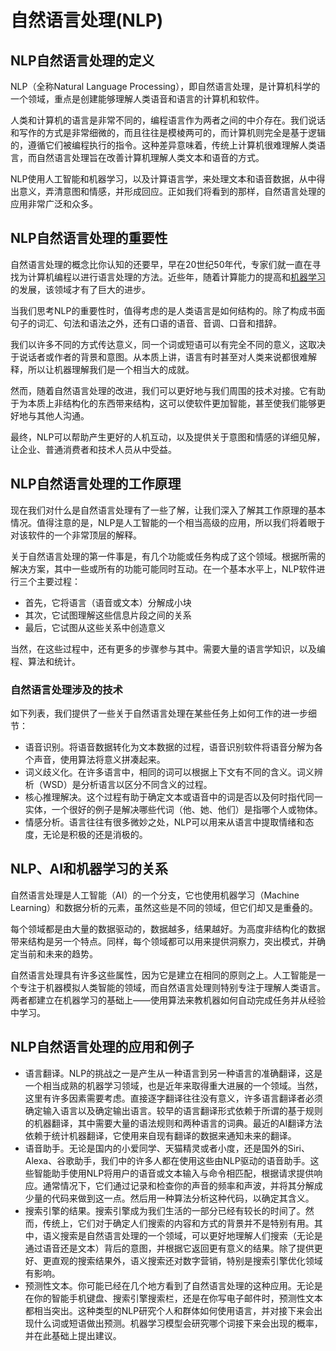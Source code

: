 # 自然语言处理(NLP)
NLP自然语言处理的定义
------------
NLP（全称Natural Language Processing），即自然语言处理，是计算机科学的一个领域，重点是创建能够理解人类语音和语言的计算机和软件。

人类和计算机的语言是非常不同的，编程语言作为两者之间的中介存在。我们说话和写作的方式是非常细微的，而且往往是模棱两可的，而计算机则完全是基于逻辑的，遵循它们被编程执行的指令。这种差异意味着，传统上计算机很难理解人类语言，而自然语言处理旨在改善计算机理解人类文本和语音的方式。

NLP使用人工智能和机器学习，以及计算语言学，来处理文本和语音数据，从中得出意义，弄清意图和情感，并形成回应。正如我们将看到的那样，自然语言处理的应用非常广泛和众多。

NLP自然语言处理的重要性
-------------

自然语言处理的概念比你认知的还要早，早在20世纪50年代，专家们就一直在寻找为计算机编程以进行语言处理的方法。近些年，随着计算能力的提高和[机器学习](http://localhost:5173/entry/?id=1017)的发展，该领域才有了巨大的进步。

当我们思考NLP的重要性时，值得考虑的是人类语言是如何结构的。除了构成书面句子的词汇、句法和语法之外，还有口语的语音、音调、口音和措辞。

我们以许多不同的方式传达意义，同一个词或短语可以有完全不同的意义，这取决于说话者或作者的背景和意图。从本质上讲，语言有时甚至对人类来说都很难解释，所以让机器理解我们是一个相当大的成就。

然而，随着自然语言处理的改进，我们可以更好地与我们周围的技术对接。它有助于为本质上非结构化的东西带来结构，这可以使软件更加智能，甚至使我们能够更好地与其他人沟通。

最终，NLP可以帮助产生更好的人机互动，以及提供关于意图和情感的详细见解，让企业、普通消费者和技术人员从中受益。

NLP自然语言处理的工作原理
--------------

现在我们对什么是自然语言处理有了一些了解，让我们深入了解其工作原理的基本情况。值得注意的是，NLP是人工智能的一个相当高级的应用，所以我们将着眼于对该软件的一个非常顶层的解释。

关于自然语言处理的第一件事是，有几个功能或任务构成了这个领域。根据所需的解决方案，其中一些或所有的功能可能同时互动。在一个基本水平上，NLP软件进行三个主要过程：

*   首先，它将语言（语音或文本）分解成小块
*   其次，它试图理解这些信息片段之间的关系
*   最后，它试图从这些关系中创造意义

当然，在这些过程中，还有更多的步骤参与其中。需要大量的语言学知识，以及编程、算法和统计。

### 自然语言处理涉及的技术

如下列表，我们提供了一些关于自然语言处理在某些任务上如何工作的进一步细节：

*   语音识别。将语音数据转化为文本数据的过程，语音识别软件将语音分解为各个声音，使用算法将意义拼凑起来。
*   词义歧义化。在许多语言中，相同的词可以根据上下文有不同的含义。词义辨析（WSD）是分析语言以区分不同含义的过程。
*   核心推理解决。这个过程有助于确定文本或语音中的词是否以及何时指代同一实体，一个很好的例子是解决哪些代词（他、她、他们）是指哪个人或物体。
*   情感分析。语言往往有很多微妙之处，NLP可以用来从语言中提取情绪和态度，无论是积极的还是消极的。

NLP、AI和机器学习的关系
--------------

自然语言处理是人工智能（AI）的一个分支，它也使用机器学习（Machine Learning）和数据分析的元素，虽然这些是不同的领域，但它们却又是重叠的。

每个领域都是由大量的数据驱动的，数据越多，结果越好。为高度非结构化的数据带来结构是另一个特点。同样，每个领域都可以用来提供洞察力，突出模式，并确定当前和未来的趋势。

自然语言处理具有许多这些属性，因为它是建立在相同的原则之上。人工智能是一个专注于机器模拟人类智能的领域，而自然语言处理则特别专注于理解人类语言。两者都建立在机器学习的基础上——使用算法来教机器如何自动完成任务并从经验中学习。

NLP自然语言处理的应用和例子
---------------

*   语言翻译。NLP的挑战之一是产生从一种语言到另一种语言的准确翻译，这是一个相当成熟的机器学习领域，也是近年来取得重大进展的一个领域。当然，这里有许多因素需要考虑。直接逐字翻译往往没有意义，许多语言翻译者必须确定输入语言以及确定输出语言。较早的语言翻译形式依赖于所谓的基于规则的机器翻译，其中需要大量的语法规则和两种语言的词典。最近的AI翻译方法依赖于统计机器翻译，它使用来自现有翻译的数据来通知未来的翻译。
*   语音助手。无论是国内的小爱同学、天猫精灵或者小度，还是国外的Siri、Alexa、谷歌助手，我们中的许多人都在使用这些由NLP驱动的语音助手。这些智能助手使用NLP将用户的语音或文本输入与命令相匹配，根据请求提供响应。通常情况下，它们通过记录和检查你的声音的频率和声波，并将其分解成少量的代码来做到这一点。然后用一种算法分析这种代码，以确定其含义。
*   搜索引擎的结果。搜索引擎成为我们生活的一部分已经有较长的时间了。然而，传统上，它们对于确定人们搜索的内容和方式的背景并不是特别有用。其中，语义搜索是自然语言处理的一个领域，可以更好地理解人们搜索（无论是通过语音还是文本）背后的意图，并根据它返回更有意义的结果。除了提供更好、更直观的搜索结果外，语义搜索还对数字营销，特别是搜索引擎优化领域有影响。
*   预测性文本。你可能已经在几个地方看到了自然语言处理的这种应用。无论是在你的智能手机键盘、搜索引擎搜索栏，还是在你写电子邮件时，预测性文本都相当突出。这种类型的NLP研究个人和群体如何使用语言，并对接下来会出现什么词或短语做出预测。机器学习模型会研究哪个词接下来会出现的概率，并在此基础上提出建议。